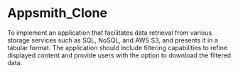 # Appsmith_Clone
To implement an application that facilitates data retrieval from various storage services such as SQL, NoSQL, and AWS S3, and presents it in a tabular format. The application should include filtering capabilities to refine displayed content and provide users with the option to download the filtered data.
